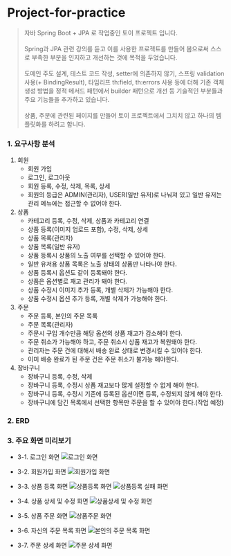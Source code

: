 # Project-for-practice
> 자바 Spring Boot + JPA 로 작업중인 토이 프로젝트 입니다.<br><br>
> Spring과 JPA 관련 강의를 듣고 이를 사용한 프로젝트를 만들어 봄으로써 스스로 부족한 부분을 인지하고 개선하는 것에 목적을 두었습니다.<br><br>
> 도메인 주도 설계, 테스트 코드 작성, setter에 의존하지 않기, 스프링 validation 사용(+ BindingResult), 타임리프 th:field, th:errors 사용 등에 더해
> 기존 객체 생성 방법을 정적 메서드 패턴에서 builder 패턴으로 개선 등 기술적인 부분들과 주요 기능들을 추가하고 있습니다.<br><br>
> 상품, 주문에 관련된 페이지를 만들어 토이 프로젝트에서 그치치 않고 하나의 템플릿화를 하려고 합니다.<br>

### 1. 요구사항 분석
<ol>
  <li>회원
    <ul>
      <li>회원 가입</li>
      <li>로그인, 로그아웃</li>
      <li>회원 등록, 수정, 삭제, 목록, 상세</li>
      <li>회원의 등급은 ADMIN(관리자), USER(일반 유저)로 나눠져 있고 일반 유저는 관리 메뉴에는 접근할 수 없어야 한다.</li>
    </ul>
  </li>
  <li>상품
    <ul>
      <li>카테고리 등록, 수정, 삭제, 상품과 카테고리 연결</li>
      <li>상품 등록(이미지 업로드 포함), 수정, 삭제, 상세</li>
      <li>상품 목록(관리자)</li>
      <li>상품 목록(일반 유저)</li>
      <li>상품 등록시 상품의 노출 여부를 선택할 수 있어야 한다.</li>
      <li>일반 유저용 상품 목록은 노출 상태의 상품만 나타나야 한다.</li>
      <li>상품 등록시 옵션도 같이 등록돼야 한다.</li>
      <li>상품은 옵션별로 재고 관리가 돼야 한다.</li>
      <li>상품 수정시 이미지 추가 등록, 개별 삭제가 가능해야 한다.</li>
      <li>상품 수정시 옵션 추가 등록, 개별 삭제가 가능해야 한다.</li>
    </ul>
  </li>
  <li>주문
    <ul>
      <li>주문 등록, 본인의 주문 목록</li>
      <li>주문 목록(관리자)</li>
      <li>주문시 구입 개수만큼 해당 옵션의 상품 재고가 감소해야 한다.</li>
      <li>주문 취소가 가능해야 하고, 주문 취소시 상품 재고가 복원돼야 한다.</li>
      <li>관리자는 주문 건에 대해서 배송 완료 상태로 변경시킬 수 있어야 한다.</li>
      <li>이미 배송 완료가 된 주문 건은 주문 취소가 불가능 해야한다.</li>
    </ul>
  </li>
  <li>장바구니
    <ul>
      <li>장바구니 등록, 수정, 삭제</li>
      <li>장바구니 등록, 수정시 상품 재고보다 많게 설정할 수 없게 해야 한다.</li>
      <li>장바구니 등록, 수정시 기존에 등록된 옵션이면 등록, 수정되지 않게 해야 한다.</li>
      <li>장바구니에 담긴 목록에서 선택한 항목만 주문을 할 수 있어야 한다.(작업 예정)</li>
    </ul>
  </li>
</ol>

### 2. ERD

### 3. 주요 화면 미리보기

* 3-1. 로그인 화면
![로그인 화면](https://user-images.githubusercontent.com/73812257/165434977-57ef8eec-411f-4c37-8b78-152b379de57a.png)

* 3-2. 회원가입 화면 
![회원가입 화면](https://user-images.githubusercontent.com/73812257/165435231-470249f9-777d-4730-93e0-a9884694188e.png)

* 3-3. 상품 등록 화면
![상품등록 화면](https://user-images.githubusercontent.com/73812257/165435383-ed93ce32-0503-467d-8340-8e9f5cee591f.png)
![상품등록 실패 화면](https://user-images.githubusercontent.com/73812257/165435399-1c28d299-795f-4965-ad5b-5e23bf006699.png)

* 3-4. 상품 상세 및 수정 화면
![상품상세 및 수정 화면](https://user-images.githubusercontent.com/73812257/165435506-b11164ff-ffce-4a34-a5c3-1985fb6c5892.png)

* 3-5. 상품 주문 화면
![상품주문 화면](https://user-images.githubusercontent.com/73812257/165435646-8b63dbcb-7771-447a-8896-65c12e102cfb.png)

* 3-6. 자신의 주문 목록 화면
![본인의 주문 목록 화면](https://user-images.githubusercontent.com/73812257/165435718-4a40b7d5-b857-4fe6-8f82-05ffc00fe27d.png)

* 3-7. 주문 상세 화면
![주문 상세 화면](https://user-images.githubusercontent.com/73812257/165435738-f64560df-8165-4aad-a0ce-1f7a6edd822f.png)

